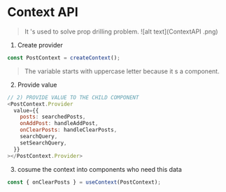 # Context API

> It 's used to solve prop drilling problem.
> ![alt text](ContextAPI .png)

1. Create provider

```js
const PostContext = createContext();
```

> The variable starts with uppercase letter because it s a component.

2. Provide value

```js
// 2) PROVIDE VALUE TO THE CHILD COMPONENT
<PostContext.Provider
  value={{
    posts: searchedPosts,
    onAddPost: handleAddPost,
    onClearPosts: handleClearPosts,
    searchQuery,
    setSearchQuery,
  }}
></PostContext.Provider>
```

3. cosume the context into components who need this data

```js
const { onClearPosts } = useContext(PostContext);
```
